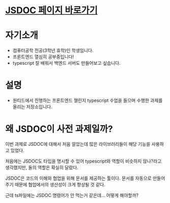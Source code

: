 # [JSDOC 페이지 바로가기](https://chb09876.github.io/wanted-pre-onboarding-challenge-fe-2/)

# 자기소개

- 컴퓨터공학 전공(3학년 휴학)인 학생입니다.
- 프론트엔드 열심히 공부중입니다!
- typescript 잘 배워서 백엔드 서버도 만들어보고 싶습니다.

# 설명

- 원티드에서 진행하는 프론트엔드 챌린지 typescript 수업을 들으며 수행한 과제를 올리는 저장소입니다.

# 왜 JSDOC이 사전 과제일까?

이번 과제로 JSDOC에 대해서 처음 알았는데 많은 라이브러리들이 해당 기능을 사용하고 있었다.

처음에는 JSDOC도 타입을 명시할 수 있어 typescript와 역할이 비슷하지 않나?라고 생각했지만, 둘의 역할은 확실히 달랐다.

JSDOC은 코드의 이해와 협업을 위해 문서를 제공하는 툴이다. 문서를 자동으로 만들어 주기 때문에 협업에서의 생산성이 크게 향상될 것 같다.

근데 ts파일에는 JSDOC 명령어가 안 먹는거 같은데... 어떻게 해야할까?
